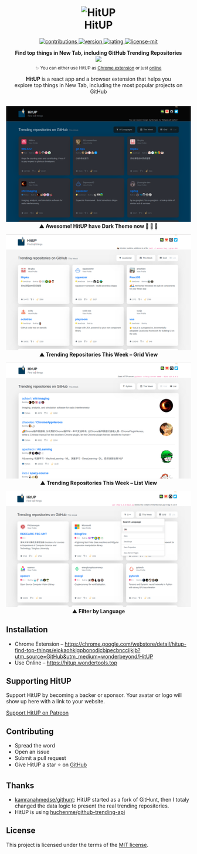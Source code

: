 <h1 align="center">
  <img height="100" src="https://raw.github.com/wonderbeyond/HitUP/master/public/img/logo.svg?sanitize=true" alt="HitUP" />
  <br>HitUP
</h1>

<p align="center">
  <a href="https://github.com/wonderbeyond/HitUP">
    <img src="https://img.shields.io/badge/contributions-welcome-brightgreen.svg" alt="contributions" />
  </a>
  <a href="https://chrome.google.com/webstore/detail/hitup-find-top-things/eiokaohkigpbonodjcbjpecbnccijkjb?utm_source=GitHub&utm_medium=wonderbeyond/HitUP">
    <img src="https://img.shields.io/chrome-web-store/v/eiokaohkigpbonodjcbjpecbnccijkjb.svg" alt="version" />
  </a>
  <a href="https://chrome.google.com/webstore/detail/hitup-find-top-things/eiokaohkigpbonodjcbjpecbnccijkjb?utm_source=GitHub&utm_medium=wonderbeyond/HitUP">
    <img src="https://img.shields.io/chrome-web-store/stars/eiokaohkigpbonodjcbjpecbnccijkjb.svg?label=rating" alt="rating" />
  </a>
  <a href="https://github.com/wonderbeyond/HitUP/blob/master/license.md">
    <img src="https://img.shields.io/badge/License-MIT-yellow.svg" alt="license-mit" />
  </a>
</p>

<p align="center">
  <b>Find top things in New Tab, including GitHub Trending Repositories</b>
  <br>
  <a href="https://chrome.google.com/webstore/detail/hitup-find-top-things/eiokaohkigpbonodjcbjpecbnccijkjb?utm_source=GitHub&utm_medium=wonderbeyond/HitUP"><img src="https://developer.chrome.com/webstore/images/ChromeWebStore_Badge_v2_206x58.png" /></a>
  <br>
  <sub>✨ You can either use HitUP as <a href="https://chrome.google.com/webstore/detail/hitup-find-top-things/eiokaohkigpbonodjcbjpecbnccijkjb?utm_source=GitHub&utm_medium=wonderbeyond/HitUP" target="_blank">Chrome extension</a> or just <a href="https://hitup.wondertools.top" target="_blank">online</a></sub>
</p>


<p align="center">
  <b>HitUP</b> is a react app and a browser extension that helps you
  <br>explore top things in New Tab, including the most popular projects on GitHub
  <br><br>
</p>

<p align="center">
  <img alt="HitUP" src="./screenshots/dark-theme-trending-repo-grid.png">
  <br><b>▲ Awesome! HitUP have Dark Theme now 🎉 🎉 🎉</b><br>
</p>


<p align="center">
  <img alt="HitUP" src="./screenshots/trending-repo-grid.png">
  <br><b>▲ Trending Repositories This Week – Grid View</b><br>
</p>

<p align="center">
  <img alt="HitUP" src="./screenshots/trending-repo-list.png">
  <br><b>▲ Trending Repositories This Week – List View</b><br>
</p>

<p align="center">
  <img alt="HitUP" src="./screenshots/filter-by-lang.png">
  <br><b>▲ Filter by Language</b><br>
</p>


## Installation

* Chrome Extension – https://chrome.google.com/webstore/detail/hitup-find-top-things/eiokaohkigpbonodjcbjpecbnccijkjb?utm_source=GitHub&utm_medium=wonderbeyond/HitUP
* Use Online – https://hitup.wondertools.top

## Supporting HitUP

Support HitUP by becoming a backer or sponsor. Your avatar or logo will show up here with a link to your website.

[Support HitUP on Patreon](https://www.patreon.com/wonderbeyond)


## Contributing

* Spread the word
* Open an issue
* Submit a pull request
* Give HitUP a star ⭐ on [GitHub](https://github.com/wonderbeyond/HitUP)

## Thanks

* [kamranahmedse/githunt](https://github.com/kamranahmedse/githunt):
  HitUP started as a fork of GitHunt, then I totaly changed the data logic to present the real trending repositories.
* HitUP is using [huchenme/github-trending-api](https://github.com/huchenme/github-trending-api)

## License

This project is licensed under the terms of the [MIT license](https://github.com/wonderbeyond/HitUP/blob/master/license.md).
